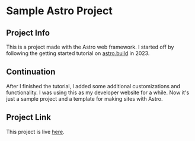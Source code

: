 # Sample Astro Project

## Project Info
This is a project made with the Astro web framework.  I started off by following the getting started tutorial on [astro.build](astro.build) in 2023.

## Continuation

After I finished the tutorial, I added some additional customizations and functionality.  I was using this as my developer website for a while.  Now it's just a sample project and a template for making sites with Astro.

## Project Link

This project is live [here](https://astro-site-template.vercel.app/).
